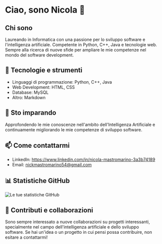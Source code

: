 # Ciao, sono Nicola 👋

## Chi sono
Laureando in Informatica con una passione per lo sviluppo software e l'intelligenza artificiale. Competente in Python, C++, Java e tecnologie web. Sempre alla ricerca di nuove sfide per ampliare le mie competenze nel mondo del software development.

## 🔧 Tecnologie e strumenti
- Linguaggi di programmazione: Python, C++, Java
- Web Development: HTML, CSS
- Database: MySQL
- Altro: Markdown

## 🌱 Sto imparando
Approfondendo le mie conoscenze nell'ambito dell'Intelligenza Artificiale e continuamente migliorando le mie competenze di sviluppo software.


## 📫 Come contattarmi
- LinkedIn: https://www.linkedin.com/in/nicola-mastromarino-3a3b74189
- Email: nickmastromarino54@gmail.com 


## 📊 Statistiche GitHub
![Le tue statistiche GitHub](https://github-readme-stats.vercel.app/api?username=NicolaM99&show_icons=true)

## 🤝 Contributi e collaborazioni
Sono sempre interessato a nuove collaborazioni su progetti interessanti, specialmente nel campo dell'intelligenza artificiale e dello sviluppo software. Se hai un'idea o un progetto in cui pensi possa contribuire, non esitare a contattarmi!
